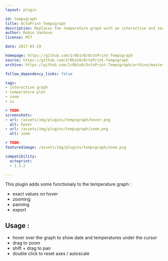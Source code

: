 ```yaml
---
layout: plugin

id: tempsgraph
title: OctoPrint-Tempsgraph
description: Replaces the temperature graph with an interactive and zoomable one
author: Robin Vanhove
license: MIT

date: 2017-03-29

homepage: https://github.com/1r0b1n0/OctoPrint-Tempsgraph
source: https://github.com/1r0b1n0/OctoPrint-Tempsgraph
archive: https://github.com/1r0b1n0/OctoPrint-Tempsgraph/archive/master.zip

follow_dependency_links: false

tags:
- interactive graph
- temperature plot
- zoom
- ui

# TODO
screenshots:
- url: /assets/img/plugins/tempsgraph/hover.png
  alt: hover
- url: /assets/img/plugins/tempsgraph/zoom.png
  alt: zoom

# TODO
featuredimage: /assets/img/plugins/tempsgraph/zoom.png

compatibility:
  octoprint:
  - 1.3.2

---
```


This plugin adds some functionaly to the temperature graph :
* exact values on hover
* zooming
* panning
* export

## Usage :
* hover over the graph to show date and temperatures under the cursor
* drag to zoom
* shift + drag to pan
* double click to reset axes / autoscale
